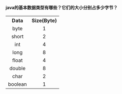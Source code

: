 #### java的基本数据类型有哪些？它们的大小分别占多少字节？
<style>
  tr {
    text-align: center;
  }
</style>

<table>
  <tr>
    <th>Data</th>
    <th>Size(Byte)</th>
  </tr>
  <tr>
    <td>byte</td>
    <td>1</td>
  </tr>
  <tr>
    <td>short</td>
    <td>2</td>
  </tr>
  <tr>
    <td>int</td>
    <td>4</td>
  </tr>
  <tr>
    <td>long</td>
    <td>8</td>
  </tr>
  <tr>
    <td>float</td>
    <td>4</td>
  </tr>
  <tr>
    <td>double</td>
    <td>8</td>
  </tr>
  <tr>
    <td>char</td>
    <td>2</td>
  </tr>
  <tr>
    <td>boolean</td>
    <td>1</td>
  </tr>
</table>